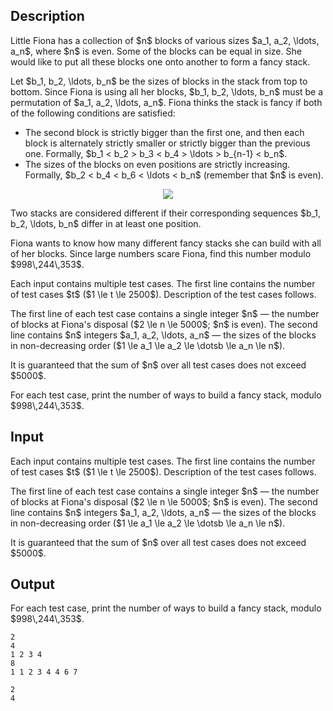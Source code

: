 ## Description

<div><p>Little Fiona has a collection of $n$ blocks of various sizes $a_1, a_2, \ldots, a_n$, where $n$ is even. Some of the blocks can be equal in size. She would like to put all these blocks one onto another to form a <span class="tex-font-style-it">fancy</span> stack.</p><p>Let $b_1, b_2, \ldots, b_n$ be the sizes of blocks in the stack from top to bottom. Since Fiona is using all her blocks, $b_1, b_2, \ldots, b_n$ must be a permutation of $a_1, a_2, \ldots, a_n$. Fiona thinks the stack is <span class="tex-font-style-it">fancy</span> if both of the following conditions are satisfied: </p><ul> <li> The second block is strictly bigger than the first one, and then each block is alternately strictly smaller or strictly bigger than the previous one. Formally, $b_1 &lt; b_2 &gt; b_3 &lt; b_4 &gt; \ldots &gt; b_{n-1} &lt; b_n$. </li><li> The sizes of the blocks on even positions are strictly increasing. Formally, $b_2 &lt; b_4 &lt; b_6 &lt; \ldots &lt; b_n$ (remember that $n$ is even). </li></ul><center> <img class="tex-graphics" src="file://4EpNfZL7.png" style="max-width: 100.0%;max-height: 100.0%;"> </center><p>Two stacks are considered different if their corresponding sequences $b_1, b_2, \ldots, b_n$ differ in at least one position.</p><p>Fiona wants to know how many different fancy stacks she can build with all of her blocks. Since large numbers scare Fiona, find this number modulo $998\,244\,353$.</p></div><div class="input-specification"><p>Each input contains multiple test cases. The first line contains the number of test cases $t$ ($1 \le t \le 2500$). Description of the test cases follows.</p><p>The first line of each test case contains a single integer $n$&nbsp;— the number of blocks at Fiona's disposal ($2 \le n \le 5000$; $n$ is even). The second line contains $n$ integers $a_1, a_2, \ldots, a_n$&nbsp;— the sizes of the blocks in non-decreasing order ($1 \le a_1 \le a_2 \le \dotsb \le a_n \le n$).</p><p>It is guaranteed that the sum of $n$ over all test cases does not exceed $5000$.</p></div><div class="output-specification"><p>For each test case, print the number of ways to build a fancy stack, modulo $998\,244\,353$.</p></div>

## Input

<p>Each input contains multiple test cases. The first line contains the number of test cases $t$ ($1 \le t \le 2500$). Description of the test cases follows.</p><p>The first line of each test case contains a single integer $n$&nbsp;— the number of blocks at Fiona's disposal ($2 \le n \le 5000$; $n$ is even). The second line contains $n$ integers $a_1, a_2, \ldots, a_n$&nbsp;— the sizes of the blocks in non-decreasing order ($1 \le a_1 \le a_2 \le \dotsb \le a_n \le n$).</p><p>It is guaranteed that the sum of $n$ over all test cases does not exceed $5000$.</p>

## Output

<p>For each test case, print the number of ways to build a fancy stack, modulo $998\,244\,353$.</p>





```input1
2
4
1 2 3 4
8
1 1 2 3 4 4 6 7
```




```output1
2
4
```



